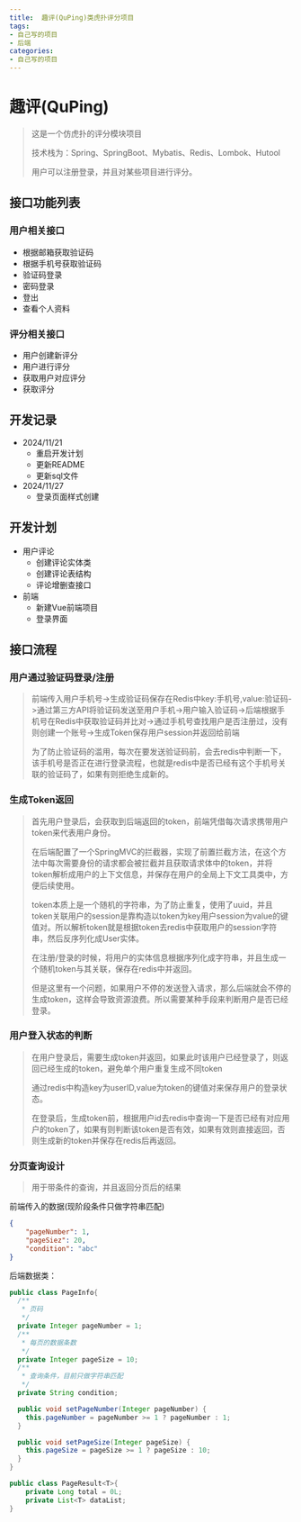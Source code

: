 ```yaml
---
title:  趣评(QuPing)类虎扑评分项目
tags:
- 自己写的项目
- 后端
categories:
- 自己写的项目
---
```




# 趣评(QuPing)

> 这是一个仿虎扑的评分模块项目
>
> 技术栈为：Spring、SpringBoot、Mybatis、Redis、Lombok、Hutool
>
> 用户可以注册登录，并且对某些项目进行评分。

## 接口功能列表

### 用户相关接口

+ 根据邮箱获取验证码
+ 根据手机号获取验证码
+ 验证码登录
+ 密码登录
+ 登出
+ 查看个人资料

### 评分相关接口

+ 用户创建新评分
+ 用户进行评分
+ 获取用户对应评分
+ 获取评分

## 开发记录

+ 2024/11/21
  + 重启开发计划
  + 更新README
  + 更新sql文件
+ 2024/11/27
  + 登录页面样式创建

## 开发计划

+ 用户评论
  + 创建评论实体类
  + 创建评论表结构
  + 评论增删查接口
+ 前端
  + 新建Vue前端项目
  + 登录界面

## 接口流程

### 用户通过验证码登录/注册

> 前端传入用户手机号->生成验证码保存在Redis中key:手机号,value:验证码->通过第三方API将验证码发送至用户手机->用户输入验证码->后端根据手机号在Redis中获取验证码并比对->通过手机号查找用户是否注册过，没有则创建一个账号->生成Token保存用户session并返回给前端
>
> 为了防止验证码的滥用，每次在要发送验证码前，会去redis中判断一下，该手机号是否正在进行登录流程，也就是redis中是否已经有这个手机号关联的验证码了，如果有则拒绝生成新的。

### 生成Token返回

> 首先用户登录后，会获取到后端返回的token，前端凭借每次请求携带用户token来代表用户身份。
>
> 在后端配置了一个SpringMVC的拦截器，实现了前置拦截方法，在这个方法中每次需要身份的请求都会被拦截并且获取请求体中的token，并将token解析成用户的上下文信息，并保存在用户的全局上下文工具类中，方便后续使用。
>
> token本质上是一个随机的字符串，为了防止重复，使用了uuid，并且token关联用户的session是靠构造以token为key用户session为value的键值对。所以解析token就是根据token去redis中获取用户的session字符串，然后反序列化成User实体。
>
> 在注册/登录的时候，将用户的实体信息根据序列化成字符串，并且生成一个随机token与其关联，保存在redis中并返回。
>
> 但是这里有一个问题，如果用户不停的发送登入请求，那么后端就会不停的生成token，这样会导致资源浪费。所以需要某种手段来判断用户是否已经登录。

### 用户登入状态的判断

> 在用户登录后，需要生成token并返回，如果此时该用户已经登录了，则返回已经生成的token，避免单个用户重复生成不同token
>
> 通过redis中构造key为userID,value为token的键值对来保存用户的登录状态。
>
> 在登录后，生成token前，根据用户id去redis中查询一下是否已经有对应用户的token了，如果有则判断该token是否有效，如果有效则直接返回，否则生成新的token并保存在redis后再返回。

### 分页查询设计

> 用于带条件的查询，并且返回分页后的结果

前端传入的数据(现阶段条件只做字符串匹配)

```json
{
    "pageNumber": 1,
    "pageSiez": 20,
    "condition": "abc"
}
```

后端数据类：

```java
public class PageInfo{
  /**
   * 页码
   */
  private Integer pageNumber = 1;
  /**
   * 每页的数据条数
   */
  private Integer pageSize = 10;
  /**
   * 查询条件，目前只做字符串匹配
   */
  private String condition;

  public void setPageNumber(Integer pageNumber) {
    this.pageNumber = pageNumber >= 1 ? pageNumber : 1;
  }

  public void setPageSize(Integer pageSize) {
    this.pageSize = pageSize >= 1 ? pageSize : 10;
  }
}
```
```java
public class PageResult<T>{
    private Long total = 0L;
    private List<T> dataList;
}
```
